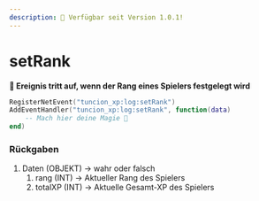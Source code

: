 ```yaml
---
description: 🔧 Verfügbar seit Version 1.0.1!
---
```


# setRank

**📢 Ereignis tritt auf, wenn der Rang eines Spielers festgelegt wird**

```lua
RegisterNetEvent("tuncion_xp:log:setRank")
AddEventHandler("tuncion_xp:log:setRank", function(data)
    -- Mach hier deine Magie 💫
end)
```

### Rückgaben

1. Daten <span className="color-blue">(OBJEKT)</span> <span className="color-orange">-> wahr oder falsch</span>
   1. rang <span className="color-blue">(INT)</span> <span className="color-orange">-> Aktueller Rang des Spielers</span>
   2. totalXP <span className="color-blue">(INT)</span> <span className="color-orange">-> Aktuelle Gesamt-XP des Spielers</span>
